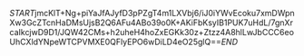 $START$jmcKlT+Ng+piYaJfAJyfD3pPZgT4m1LXVbj6/iJ0iYWvEcoku7xmDWpnXw3GcZTcnHaDMsUjsB2Q6AFu4ABo39o0K+AKiFbKsyIB1PUK7uHdL/7gnXrcaIkcjwD9D1/JQW42CMs+h2uheH4hoZxEGKk30z+Ztzz4A8hlLwJbCCC6eoUhCXldYNpeWTCPVMXE0QFlyEPO6wDiLD4eO25glQ==$END$